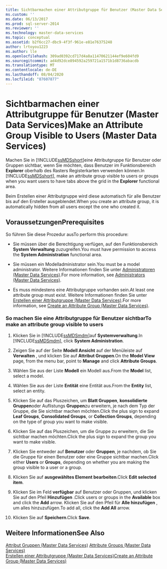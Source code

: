 ```yaml
---
title: Sichtbarmachen einer Attributgruppe für Benutzer (Master Data Services) | Microsoft-Dokumentation
ms.custom: ''
ms.date: 06/13/2017
ms.prod: sql-server-2014
ms.reviewer: ''
ms.technology: master-data-services
ms.topic: conceptual
ms.assetid: b2f6cc27-dbc9-4f3f-961e-e81e76375248
author: lrtoyou1223
ms.author: lle
ms.openlocfilehash: 309ad0392cd717d4a8a11470621144ef9e604fd9
ms.sourcegitcommit: ad4d92dce894592a259721a1571b1d8736abacdb
ms.translationtype: MT
ms.contentlocale: de-DE
ms.lasthandoff: 08/04/2020
ms.locfileid: "87607877"
---
```

# <a name="make-an-attribute-group-visible-to-users-master-data-services"></a><span data-ttu-id="253c8-102">Sichtbarmachen einer Attributgruppe für Benutzer (Master Data Services)</span><span class="sxs-lookup"><span data-stu-id="253c8-102">Make an Attribute Group Visible to Users (Master Data Services)</span></span>
  <span data-ttu-id="253c8-103">Machen Sie in [!INCLUDE[ssMDSshort](../includes/ssmdsshort-md.md)]eine Attributgruppe für Benutzer oder Gruppen sichtbar, wenn Sie möchten, dass Benutzer im Funktionsbereich **Explorer** oberhalb des Rasters Registerkarten verwenden können.</span><span class="sxs-lookup"><span data-stu-id="253c8-103">In [!INCLUDE[ssMDSshort](../includes/ssmdsshort-md.md)], make an attribute group visible to users or groups when you want users to have tabs above the grid in the **Explorer** functional area.</span></span>  
  
 <span data-ttu-id="253c8-104">Beim Erstellen einer Attributgruppe wird diese automatisch für alle Benutzer bis auf den Ersteller ausgeblendet.</span><span class="sxs-lookup"><span data-stu-id="253c8-104">When you create an attribute group, it is automatically hidden from all users except the one who created it.</span></span>  
  
## <a name="prerequisites"></a><span data-ttu-id="253c8-105">Voraussetzungen</span><span class="sxs-lookup"><span data-stu-id="253c8-105">Prerequisites</span></span>  
 <span data-ttu-id="253c8-106">So führen Sie diese Prozedur aus</span><span class="sxs-lookup"><span data-stu-id="253c8-106">To perform this procedure:</span></span>  
  
-   <span data-ttu-id="253c8-107">Sie müssen über die Berechtigung verfügen, auf den Funktionsbereich **System Verwaltung** zuzugreifen.</span><span class="sxs-lookup"><span data-stu-id="253c8-107">You must have permission to access the **System Administration** functional area.</span></span>  
  
-   <span data-ttu-id="253c8-108">Sie müssen ein Modelladministrator sein.</span><span class="sxs-lookup"><span data-stu-id="253c8-108">You must be a model administrator.</span></span> <span data-ttu-id="253c8-109">Weitere Informationen finden Sie unter [Administratoren &#40;Master Data Services&#41;](administrators-master-data-services.md).</span><span class="sxs-lookup"><span data-stu-id="253c8-109">For more information, see [Administrators &#40;Master Data Services&#41;](administrators-master-data-services.md).</span></span>  
  
-   <span data-ttu-id="253c8-110">Es muss mindestens eine Attributgruppe vorhanden sein.</span><span class="sxs-lookup"><span data-stu-id="253c8-110">At least one attribute group must exist.</span></span> <span data-ttu-id="253c8-111">Weitere Informationen finden Sie unter [Erstellen einer Attributgruppe &#40;Master Data Services&#41;](../../2014/master-data-services/create-an-attribute-group-master-data-services.md).</span><span class="sxs-lookup"><span data-stu-id="253c8-111">For more information, see [Create an Attribute Group &#40;Master Data Services&#41;](../../2014/master-data-services/create-an-attribute-group-master-data-services.md).</span></span>  
  
### <a name="to-make-an-attribute-group-visible-to-users"></a><span data-ttu-id="253c8-112">So machen Sie eine Attributgruppe für Benutzer sichtbar</span><span class="sxs-lookup"><span data-stu-id="253c8-112">To make an attribute group visible to users</span></span>  
  
1.  <span data-ttu-id="253c8-113">Klicken Sie in [!INCLUDE[ssMDSmdm](../includes/ssmdsmdm-md.md)]auf **Systemverwaltung**.</span><span class="sxs-lookup"><span data-stu-id="253c8-113">In [!INCLUDE[ssMDSmdm](../includes/ssmdsmdm-md.md)], click **System Administration**.</span></span>  
  
2.  <span data-ttu-id="253c8-114">Zeigen Sie auf der Seite **Modell Ansicht** auf der Menüleiste auf **Verwalten** , und klicken Sie auf **Attribut Gruppen**.</span><span class="sxs-lookup"><span data-stu-id="253c8-114">On the **Model View** page, from the menu bar, point to **Manage** and click **Attribute Groups**.</span></span>  
  
3.  <span data-ttu-id="253c8-115">Wählen Sie aus der Liste **Modell** ein Modell aus.</span><span class="sxs-lookup"><span data-stu-id="253c8-115">From the **Model** list, select a model.</span></span>  
  
4.  <span data-ttu-id="253c8-116">Wählen Sie aus der Liste **Entität** eine Entität aus.</span><span class="sxs-lookup"><span data-stu-id="253c8-116">From the **Entity** list, select an entity.</span></span>  
  
5.  <span data-ttu-id="253c8-117">Klicken Sie auf das Pluszeichen, um **Blatt Gruppen**, **konsolidierte Gruppen**oder Auflistungs **Gruppen**zu erweitern, je nach dem Typ der Gruppe, die Sie sichtbar machen möchten.</span><span class="sxs-lookup"><span data-stu-id="253c8-117">Click the plus sign to expand **Leaf Groups**, **Consolidated Groups**, or **Collection Groups**, depending on the type of group you want to make visible.</span></span>  
  
6.  <span data-ttu-id="253c8-118">Klicken Sie auf das Pluszeichen, um die Gruppe zu erweitern, die Sie sichtbar machen möchten.</span><span class="sxs-lookup"><span data-stu-id="253c8-118">Click the plus sign to expand the group you want to make visible.</span></span>  
  
7.  <span data-ttu-id="253c8-119">Klicken Sie entweder auf **Benutzer** oder **Gruppen**, je nachdem, ob Sie die Gruppe für einen Benutzer oder eine Gruppe sichtbar machen.</span><span class="sxs-lookup"><span data-stu-id="253c8-119">Click either **Users** or **Groups**, depending on whether you are making the group visible to a user or a group.</span></span>  
  
8.  <span data-ttu-id="253c8-120">Klicken Sie auf **ausgewähltes Element bearbeiten**.</span><span class="sxs-lookup"><span data-stu-id="253c8-120">Click **Edit selected item**.</span></span>  
  
9. <span data-ttu-id="253c8-121">Klicken Sie im Feld **verfügbar** auf Benutzer oder Gruppen, und klicken Sie auf den Pfeil **Hinzufügen** .</span><span class="sxs-lookup"><span data-stu-id="253c8-121">Click users or groups in the **Available** box and click the **Add** arrow.</span></span> <span data-ttu-id="253c8-122">Klicken Sie auf den Pfeil für **Alle hinzufügen** , um alles hinzuzufügen.</span><span class="sxs-lookup"><span data-stu-id="253c8-122">To add all, click the **Add All** arrow.</span></span>  
  
10. <span data-ttu-id="253c8-123">Klicken Sie auf **Speichern**.</span><span class="sxs-lookup"><span data-stu-id="253c8-123">Click **Save**.</span></span>  
  
## <a name="see-also"></a><span data-ttu-id="253c8-124">Weitere Informationen</span><span class="sxs-lookup"><span data-stu-id="253c8-124">See Also</span></span>  
 <span data-ttu-id="253c8-125">[Attribut Gruppen &#40;Master Data Services&#41;](../../2014/master-data-services/attribute-groups-master-data-services.md) </span><span class="sxs-lookup"><span data-stu-id="253c8-125">[Attribute Groups &#40;Master Data Services&#41;](../../2014/master-data-services/attribute-groups-master-data-services.md) </span></span>  
 [<span data-ttu-id="253c8-126">Erstellen einer Attributgruppe &#40;Master Data Services&#41;</span><span class="sxs-lookup"><span data-stu-id="253c8-126">Create an Attribute Group &#40;Master Data Services&#41;</span></span>](../../2014/master-data-services/create-an-attribute-group-master-data-services.md)  
  
  
